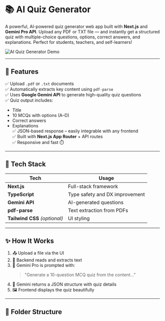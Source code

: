 # 📚 AI Quiz Generator

A powerful, AI-powered quiz generator web app built with **Next.js** and **Gemini Pro API**. Upload any PDF or TXT file — and instantly get a structured quiz with multiple-choice questions, options, correct answers, and explanations. Perfect for students, teachers, and self-learners!

![AI Quiz Generator Demo](https://your-demo-image-or-gif-url)

---

## 🚀 Features

✅ Upload `.pdf` or `.txt` documents  
✅ Automatically extracts key content using `pdf-parse`  
✅ Uses **Google Gemini API** to generate high-quality quiz questions  
✅ Quiz output includes:
- Title
- 10 MCQs with options (A–D)
- Correct answers
- Explanations  
✅ JSON-based response – easily integrable with any frontend  
✅ Built with **Next.js App Router** + API routes  
✅ Responsive and fast ⏱️

---

## 🧠 Tech Stack

| Tech        | Usage                      |
|-------------|----------------------------|
| **Next.js** | Full-stack framework       |
| **TypeScript** | Type safety and DX improvement |
| **Gemini API** | AI-generated questions    |
| **pdf-parse** | Text extraction from PDFs |
| **Tailwind CSS** *(optional)* | UI styling |

---

## ✨ How It Works

1. 📤 Upload a file via the UI
2. 📑 Backend reads and extracts text
3. 🤖 Gemini Pro is prompted with:
   > "Generate a 10-question MCQ quiz from the content..."
4. 🧠 Gemini returns a JSON structure with quiz details
5. 🖼️ Frontend displays the quiz beautifully

---

## 📁 Folder Structure

